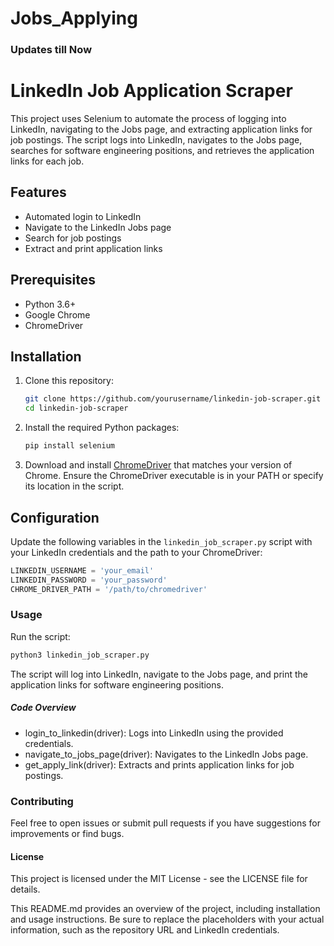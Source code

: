 # Jobs_Applying
### Updates till Now
# LinkedIn Job Application Scraper

This project uses Selenium to automate the process of logging into LinkedIn, navigating to the Jobs page, and extracting application links for job postings. The script logs into LinkedIn, navigates to the Jobs page, searches for software engineering positions, and retrieves the application links for each job.

## Features

- Automated login to LinkedIn
- Navigate to the LinkedIn Jobs page
- Search for job postings
- Extract and print application links

## Prerequisites

- Python 3.6+
- Google Chrome
- ChromeDriver

## Installation

1. Clone this repository:
    ```bash
    git clone https://github.com/yourusername/linkedin-job-scraper.git
    cd linkedin-job-scraper
    ```

2. Install the required Python packages:
    ```bash
    pip install selenium
    ```

3. Download and install [ChromeDriver](https://sites.google.com/a/chromium.org/chromedriver/downloads) that matches your version of Chrome. Ensure the ChromeDriver executable is in your PATH or specify its location in the script.

## Configuration

Update the following variables in the `linkedin_job_scraper.py` script with your LinkedIn credentials and the path to your ChromeDriver:

```python
LINKEDIN_USERNAME = 'your_email'
LINKEDIN_PASSWORD = 'your_password'
CHROME_DRIVER_PATH = '/path/to/chromedriver'
```

### Usage

Run the script:

```bash
python3 linkedin_job_scraper.py
```
The script will log into LinkedIn, navigate to the Jobs page, and print the application links for software engineering positions.

##### Code Overview
- login_to_linkedin(driver): Logs into LinkedIn using the provided credentials.
- navigate_to_jobs_page(driver): Navigates to the LinkedIn Jobs page.
- get_apply_link(driver): Extracts and prints application links for job postings.

### Contributing
Feel free to open issues or submit pull requests if you have suggestions for improvements or find bugs.

#### License
This project is licensed under the MIT License - see the LICENSE file for details.


This README.md provides an overview of the project, including installation and usage instructions. Be sure to replace the placeholders with your actual information, such as the repository URL and LinkedIn credentials.
